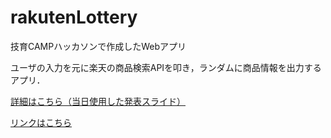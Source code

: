 # rakutenLottery
技育CAMPハッカソンで作成したWebアプリ

ユーザの入力を元に楽天の商品検索APIを叩き，ランダムに商品情報を出力するアプリ．

[詳細はこちら（当日使用した発表スライド）](https://github.com/Akasatanana/rakutenLottery/files/9276486/CAMP_vol7_.pptx)

[リンクはこちら](http://ssbu-charavoting.sakura.ne.jp/rakutenLottery/html/lottery.php)
